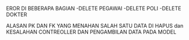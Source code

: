 EROR DI BEBERAPA BAGIAN
-DELETE PEGAWAI
-DELETE POLI
-DELETE DOKTER

ALASAN PK DAN FK YANG MENAHAN SALAH SATU DATA DI HAPUS 
dan KESALAHAN CONTREOLLER DAN PENGAMBILAN DATA PADA MODEL 
